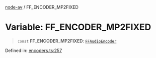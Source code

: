 [node-av](../globals.md) / FF\_ENCODER\_MP2FIXED

# Variable: FF\_ENCODER\_MP2FIXED

> `const` **FF\_ENCODER\_MP2FIXED**: [`FFAudioEncoder`](../type-aliases/FFAudioEncoder.md)

Defined in: [encoders.ts:257](https://github.com/seydx/av/blob/f8631fc881b394300b1479f511d55cf1c370a87f/src/constants/encoders.ts#L257)
